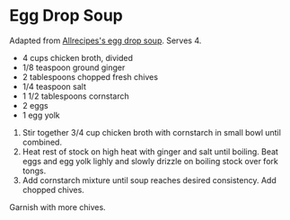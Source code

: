 # Egg Drop Soup

Adapted from [Allrecipes's egg drop soup](http://allrecipes.com/Recipe/Restaurant-Style-Egg-Drop-Soup/Detail.aspx). Serves 4.

- 4 cups chicken broth, divided
- 1/8 teaspoon ground ginger
- 2 tablespoons chopped fresh chives
- 1/4 teaspoon salt
- 1 1/2 tablespoons cornstarch
- 2 eggs
- 1 egg yolk

1. Stir together 3/4 cup chicken broth with cornstarch in small bowl until combined.
2. Heat rest of stock on high heat with ginger and salt until boiling. Beat eggs and egg yolk lighly and slowly drizzle on boiling stock over fork tongs.
3. Add cornstarch mixture until soup reaches desired consistency. Add chopped chives.

Garnish with more chives.